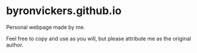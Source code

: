 byronvickers.github.io
======================

Personal webpage made by me.

Feel free to copy and use as you will, but please attribute me as the original author.
